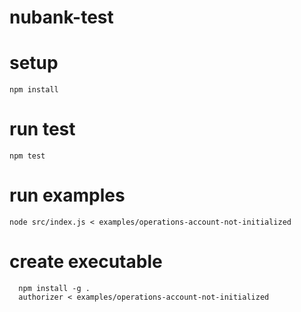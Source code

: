 # nubank-test

# setup

`npm install`

# run test

`npm test`

# run examples

`node src/index.js < examples/operations-account-not-initialized`

# create executable

```
  npm install -g .
  authorizer < examples/operations-account-not-initialized
```
